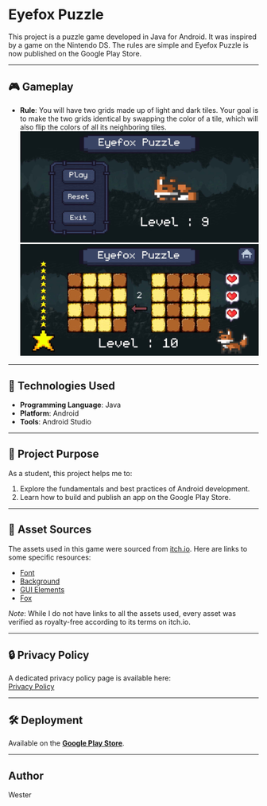 # Eyefox Puzzle

This project is a puzzle game developed in Java for Android. It was inspired by a game on the Nintendo DS. The rules are simple and Eyefox Puzzle is now published on the Google Play Store.

---

## 🎮 Gameplay  

- **Rule**: You will have two grids made up of light and dark tiles. Your goal is to make the two grids identical by swapping the color of a tile, which will also flip the colors of all its neighboring tiles.
![Main Menu](screenshots/maintitle_land.jpg)
![Game](screenshots/game_land.jpg)

---

## 🚀 Technologies Used  

- **Programming Language**: Java  
- **Platform**: Android  
- **Tools**: Android Studio  

---

## 📖 Project Purpose  

As a student, this project helps me to:  
1. Explore the fundamentals and best practices of Android development.  
2. Learn how to build and publish an app on the Google Play Store.  

---

## 📁 Asset Sources  

The assets used in this game were sourced from [itch.io](https://itch.io). 
Here are links to some specific resources:  

- [Font](https://datagoblin.itch.io/monogram)  
- [Background](https://szadiart.itch.io/pixel-fantasy-caves) 
- [GUI Elements](https://mounirtohami.itch.io/pixel-art-gui-elements)
- [Fox](https://elthen.itch.io/2d-pixel-art-fox-sprites)

*Note*: While I do not have links to all the assets used, every asset was verified as royalty-free according to its terms on itch.io.

---

## 🔒 Privacy Policy  

A dedicated privacy policy page is available here:  
[Privacy Policy](https://westerbay.github.io/Eyefox-Puzzle/)

---

## 🛠️ Deployment  

Available on the [**Google Play Store**](https://play.google.com/store/apps/details?id=games.wester.eyefoxpuzzle).  

---

## Author  

Wester


